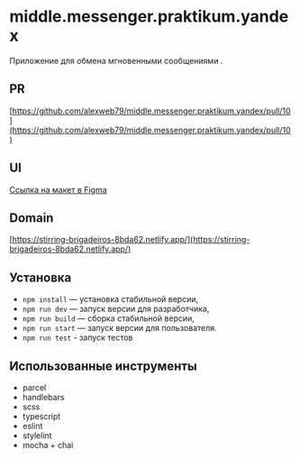 # middle.messenger.praktikum.yandex

Приложение для обмена мгновенными сообщениями .

## PR
[https://github.com/alexweb79/middle.messenger.praktikum.yandex/pull/10](https://github.com/alexweb79/middle.messenger.praktikum.yandex/pull/10)

## UI
[Ссылка на макет в Figma](https://www.figma.com/file/jF5fFFzgGOxQeB4CmKWTiE/Chat_external_link?node-id=0%3A1)

## Domain  
[https://stirring-brigadeiros-8bda62.netlify.app/](https://stirring-brigadeiros-8bda62.netlify.app/)

## Установка
- `npm install` — установка стабильной версии,
- `npm run dev` — запуск версии для разработчика,
- `npm run build` — сборка стабильной версии,
- `npm run start` — запуск версии для пользователя.
- `npm run test` - запуск тестов

## Использованные инструменты
- parcel
- handlebars
- scss
- typescript
- eslint
- stylelint
- mocha + chai
